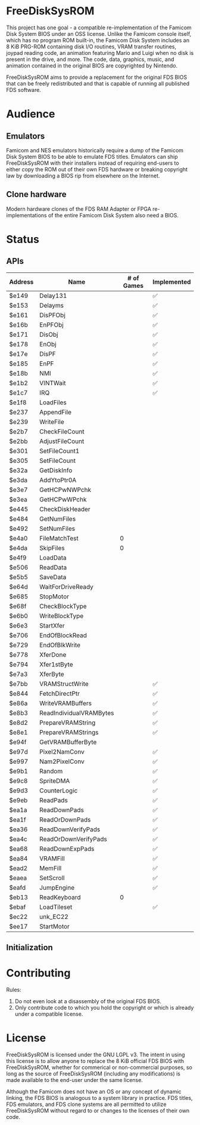# FreeDiskSysROM

This project has one goal - a compatible re-implementation of the Famicom Disk System BIOS under an OSS license. Unlike the Famicom console itself, which has no program ROM built-in, the Famicom Disk System includes an 8 KiB PRG-ROM containing disk I/O routines, VRAM transfer routines, joypad reading code, an animation featuring Mario and Luigi when no disk is present in the drive, and more. The code, data, graphics, music, and animation contained in the original BIOS are copyrighted by Nintendo.

FreeDiskSysROM aims to provide a replacement for the original FDS BIOS that can be freely redistributed and that is capable of running all published FDS software.

# Audience

## Emulators

Famicom and NES emulators historically require a dump of the Famicom Disk System BIOS to be able to emulate FDS titles. Emulators can ship FreeDiskSysROM with their installers instead of requiring end-users to either copy the ROM out of their own FDS hardware or breaking copyright law by downloading a BIOS rip from elsewhere on the Internet.

## Clone hardware

Modern hardware clones of the FDS RAM Adapter or FPGA re-implementations of the entire Famicom Disk System also need a BIOS.

# Status

## APIs

| Address | Name | # of Games | Implemented |
| ------- | ---- | ------- | ----------- |
| $e149 | Delay131 | | :white_check_mark: |
| $e153 | Delayms | | :white_check_mark: |
| $e161 | DisPFObj | | :white_check_mark: |
| $e16b | EnPFObj | | :white_check_mark: |
| $e171 | DisObj | | :white_check_mark: |
| $e178 | EnObj | | :white_check_mark: |
| $e17e | DisPF | | :white_check_mark: |
| $e185 | EnPF | | :white_check_mark: |
| $e18b | NMI | | :white_check_mark: |
| $e1b2 | VINTWait | | :white_check_mark: |
| $e1c7 | IRQ | | :white_check_mark: |
| $e1f8 | LoadFiles | | |
| $e237 | AppendFile | | |
| $e239 | WriteFile | | |
| $e2b7 | CheckFileCount | | |
| $e2bb | AdjustFileCount | | |
| $e301 | SetFileCount1 | | |
| $e305 | SetFileCount | | |
| $e32a | GetDiskInfo | | |
| $e3da | AddYtoPtr0A | | |
| $e3e7 | GetHCPwNWPchk | | |
| $e3ea | GetHCPwWPchk | | |
| $e445 | CheckDiskHeader | | |
| $e484 | GetNumFiles | | |
| $e492 | SetNumFiles | | |
| $e4a0 | FileMatchTest | 0 | |
| $e4da | SkipFiles | 0 | |
| $e4f9 | LoadData | | |
| $e506 | ReadData | | |
| $e5b5 | SaveData | | |
| $e64d | WaitForDriveReady | | |
| $e685 | StopMotor | | |
| $e68f | CheckBlockType | | |
| $e6b0 | WriteBlockType | | |
| $e6e3 | StartXfer | | |
| $e706 | EndOfBlockRead | | |
| $e729 | EndOfBlkWrite | | |
| $e778 | XferDone | | |
| $e794 | Xfer1stByte | | |
| $e7a3 | XferByte | | |
| $e7bb | VRAMStructWrite | | :white_check_mark: |
| $e844 | FetchDirectPtr | | :white_check_mark: |
| $e86a | WriteVRAMBuffers | | :white_check_mark: |
| $e8b3 | ReadIndividualVRAMBytes | | :white_check_mark: |
| $e8d2 | PrepareVRAMString | | :white_check_mark: |
| $e8e1 | PrepareVRAMStrings | | :white_check_mark: |
| $e94f | GetVRAMBufferByte | | |
| $e97d | Pixel2NamConv | | :white_check_mark: |
| $e997 | Nam2PixelConv | | :white_check_mark: |
| $e9b1 | Random | | :white_check_mark: |
| $e9c8 | SpriteDMA | | :white_check_mark: |
| $e9d3 | CounterLogic | | :white_check_mark: |
| $e9eb | ReadPads | | :white_check_mark: |
| $ea1a | ReadDownPads | | :white_check_mark: |
| $ea1f | ReadOrDownPads | | :white_check_mark: |
| $ea36 | ReadDownVerifyPads | | :white_check_mark: |
| $ea4c | ReadOrDownVerifyPads | | :white_check_mark: |
| $ea68 | ReadDownExpPads | | :white_check_mark: |
| $ea84 | VRAMFill | | :white_check_mark: |
| $ead2 | MemFill | | :white_check_mark: |
| $eaea | SetScroll | | :white_check_mark: |
| $eafd | JumpEngine | | :white_check_mark: |
| $eb13 | ReadKeyboard | 0 | |
| $ebaf | LoadTileset | | :white_check_mark: |
| $ec22 | unk_EC22 | | |
| $ee17 | StartMotor | | |

## Initialization

# Contributing

Rules:

1. Do not even look at a disassembly of the original FDS BIOS.
1. Only contribute code to which you hold the copyright or which is already under a compatible license.

# License

FreeDiskSysROM is licensed under the GNU LGPL v3. The intent in using this license is to allow anyone to replace the 8 KiB official FDS BIOS with FreeDiskSysROM, whether for commerical or non-commercial purposes, so long as the source of FreeDiskSysROM (including any modifications) is made available to the end-user under the same license.

Although the Famicom does not have an OS or any concept of dynamic linking, the FDS BIOS is analogous to a system library in practice. FDS titles, FDS emulators, and FDS clone systems are all permitted to utilize FreeDiskSysROM without regard to or changes to the licenses of their own code.
